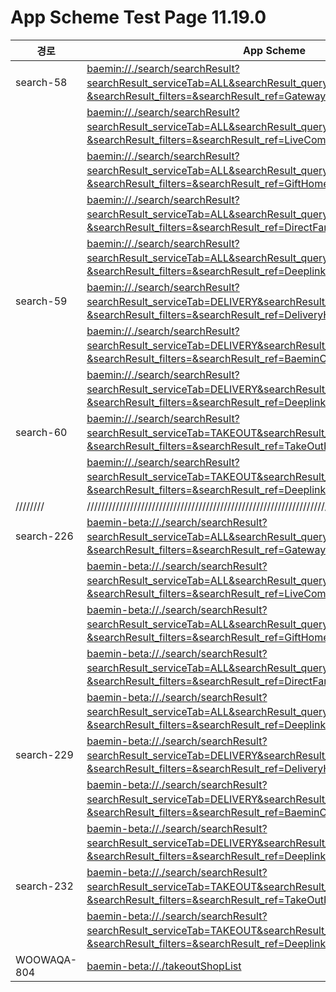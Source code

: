 # App Scheme Test Page 11.19.0 

<html>
  <head></head>
  <body>
    <table class="table table-striped">
    <thead>
    <tr>
        <th scope="col">경로</th>
        <th scope="col">App Scheme</th>
    </tr>
    </thead>
    <tbody>
    <tr>
        <td>
            search-58
        </td>
        <td>
            <a class="baeminScheme" href="baemin://./search/searchResult?searchResult_serviceTab=ALL&searchResult_query=치킨&searchResult_filters=&searchResult_ref=Gateway">
              baemin://./search/searchResult?searchResult_serviceTab=ALL&searchResult_query=치킨&searchResult_filters=&searchResult_ref=Gateway
          </a>
        </td>
    </tr>
    <tr>
        <td></td>
        <td>
            <a class="baeminScheme" href="baemin://./search/searchResult?searchResult_serviceTab=ALL&searchResult_query=치킨&searchResult_filters=&searchResult_ref=LiveCommerceHome">
              baemin://./search/searchResult?searchResult_serviceTab=ALL&searchResult_query=치킨&searchResult_filters=&searchResult_ref=LiveCommerceHome
          </a>
        </td>
    </tr>
      <tr>
        <td></td>
        <td>
            <a class="baeminScheme" href="baemin://./search/searchResult?searchResult_serviceTab=ALL&searchResult_query=치킨&searchResult_filters=&searchResult_ref=GiftHome">
              baemin://./search/searchResult?searchResult_serviceTab=ALL&searchResult_query=치킨&searchResult_filters=&searchResult_ref=GiftHome
          </a>
        </td>
    </tr>
      <tr>
        <td></td>
        <td>
            <a class="baeminScheme" href="baemin://./search/searchResult?searchResult_serviceTab=ALL&searchResult_query=치킨&searchResult_filters=&searchResult_ref=DirectFarmHome">
              baemin://./search/searchResult?searchResult_serviceTab=ALL&searchResult_query=치킨&searchResult_filters=&searchResult_ref=DirectFarmHome
          </a>
        </td>
    </tr>
      <tr>
        <td></td>
        <td>
            <a class="baeminScheme" href="baemin://./search/searchResult?searchResult_serviceTab=ALL&searchResult_query=치킨&searchResult_filters=&searchResult_ref=Deeplink">
              baemin://./search/searchResult?searchResult_serviceTab=ALL&searchResult_query=치킨&searchResult_filters=&searchResult_ref=Deeplink
          </a>
        </td>
    </tr>
      <tr>
        <td>
            search-59
        </td>
        <td>
            <a class="baeminScheme" href="baemin://./search/searchResult?searchResult_serviceTab=DELIVERY&searchResult_query=치킨&searchResult_filters=&searchResult_ref=DeliveryHome">
              baemin://./search/searchResult?searchResult_serviceTab=DELIVERY&searchResult_query=치킨&searchResult_filters=&searchResult_ref=DeliveryHome
          </a>
        </td>
    </tr>
      <tr>
        <td></td>
        <td>
            <a class="baeminScheme" href="baemin://./search/searchResult?searchResult_serviceTab=DELIVERY&searchResult_query=치킨&searchResult_filters=&searchResult_ref=BaeminOneHome">
              baemin://./search/searchResult?searchResult_serviceTab=DELIVERY&searchResult_query=치킨&searchResult_filters=&searchResult_ref=BaeminOneHome
          </a>
        </td>
    </tr>
      <tr>
        <td></td>
        <td>
            <a class="baeminScheme" href="baemin://./search/searchResult?searchResult_serviceTab=DELIVERY&searchResult_query=치킨&searchResult_filters=&searchResult_ref=Deeplink">
              baemin://./search/searchResult?searchResult_serviceTab=DELIVERY&searchResult_query=치킨&searchResult_filters=&searchResult_ref=Deeplink
          </a>
        </td>
    </tr>
      <tr>
        <td>
            search-60
        </td>
        <td>
            <a class="baeminScheme" href="baemin://./search/searchResult?searchResult_serviceTab=TAKEOUT&searchResult_query=치킨&searchResult_filters=&searchResult_ref=TakeOutHome">
              baemin://./search/searchResult?searchResult_serviceTab=TAKEOUT&searchResult_query=치킨&searchResult_filters=&searchResult_ref=TakeOutHome
          </a>
        </td>
    </tr>
      <tr>
        <td></td>
        <td>
            <a class="baeminScheme" href="baemin://./search/searchResult?searchResult_serviceTab=TAKEOUT&searchResult_query=치킨&searchResult_filters=&searchResult_ref=Deeplink">
              baemin://./search/searchResult?searchResult_serviceTab=TAKEOUT&searchResult_query=치킨&searchResult_filters=&searchResult_ref=Deeplink
          </a>
        </td>
      </tr>
      <tr><td>////////</td><td>////////////////////////////////////////////////////////////////////////////////////////////////////////</td></tr>
      <tr>
        <td>
            search-226
        </td>
        <td>
            <a class="baeminScheme" href="baemin-beta://./search/searchResult?searchResult_serviceTab=ALL&searchResult_query=치킨&searchResult_filters=&searchResult_ref=Gateway">
              baemin-beta://./search/searchResult?searchResult_serviceTab=ALL&searchResult_query=치킨&searchResult_filters=&searchResult_ref=Gateway
          </a>
        </td>
    </tr>
    <tr>
        <td></td>
        <td>
            <a class="baeminScheme" href="baemin-beta://./search/searchResult?searchResult_serviceTab=ALL&searchResult_query=치킨&searchResult_filters=&searchResult_ref=LiveCommerceHome">
              baemin-beta://./search/searchResult?searchResult_serviceTab=ALL&searchResult_query=치킨&searchResult_filters=&searchResult_ref=LiveCommerceHome
          </a>
        </td>
    </tr>
      <tr>
        <td></td>
        <td>
            <a class="baeminScheme" href="baemin-beta://./search/searchResult?searchResult_serviceTab=ALL&searchResult_query=치킨&searchResult_filters=&searchResult_ref=GiftHome">
              baemin-beta://./search/searchResult?searchResult_serviceTab=ALL&searchResult_query=치킨&searchResult_filters=&searchResult_ref=GiftHome
          </a>
        </td>
    </tr>
      <tr>
        <td></td>
        <td>
            <a class="baeminScheme" href="baemin-beta://./search/searchResult?searchResult_serviceTab=ALL&searchResult_query=치킨&searchResult_filters=&searchResult_ref=DirectFarmHome">
              baemin-beta://./search/searchResult?searchResult_serviceTab=ALL&searchResult_query=치킨&searchResult_filters=&searchResult_ref=DirectFarmHome
          </a>
        </td>
    </tr>
      <tr>
        <td></td>
        <td>
            <a class="baeminScheme" href="baemin-beta://./search/searchResult?searchResult_serviceTab=ALL&searchResult_query=치킨&searchResult_filters=&searchResult_ref=Deeplink">
              baemin-beta://./search/searchResult?searchResult_serviceTab=ALL&searchResult_query=치킨&searchResult_filters=&searchResult_ref=Deeplink
          </a>
        </td>
    </tr>
      <tr>
        <td>
            search-229
        </td>
        <td>
            <a class="baeminScheme" href="baemin-beta://./search/searchResult?searchResult_serviceTab=DELIVERY&searchResult_query=치킨&searchResult_filters=&searchResult_ref=DeliveryHome">
              baemin-beta://./search/searchResult?searchResult_serviceTab=DELIVERY&searchResult_query=치킨&searchResult_filters=&searchResult_ref=DeliveryHome
          </a>
        </td>
    </tr>
      <tr>
        <td></td>
        <td>
            <a class="baeminScheme" href="baemin-beta://./search/searchResult?searchResult_serviceTab=DELIVERY&searchResult_query=치킨&searchResult_filters=&searchResult_ref=BaeminOneHome">
              baemin-beta://./search/searchResult?searchResult_serviceTab=DELIVERY&searchResult_query=치킨&searchResult_filters=&searchResult_ref=BaeminOneHome
          </a>
        </td>
    </tr>
      <tr>
        <td></td>
        <td>
            <a class="baeminScheme" href="baemin-beta://./search/searchResult?searchResult_serviceTab=DELIVERY&searchResult_query=치킨&searchResult_filters=&searchResult_ref=Deeplink">
              baemin-beta://./search/searchResult?searchResult_serviceTab=DELIVERY&searchResult_query=치킨&searchResult_filters=&searchResult_ref=Deeplink
          </a>
        </td>
    </tr>
      <tr>
        <td>
            search-232
        </td>
        <td>
            <a class="baeminScheme" href="baemin-beta://./search/searchResult?searchResult_serviceTab=TAKEOUT&searchResult_query=치킨&searchResult_filters=&searchResult_ref=TakeOutHome">
              baemin-beta://./search/searchResult?searchResult_serviceTab=TAKEOUT&searchResult_query=치킨&searchResult_filters=&searchResult_ref=TakeOutHome
          </a>
        </td>
    </tr>
      <tr>
        <td></td>
        <td>
            <a class="baeminScheme" href="baemin-beta://./search/searchResult?searchResult_serviceTab=TAKEOUT&searchResult_query=치킨&searchResult_filters=&searchResult_ref=Deeplink">
              baemin-beta://./search/searchResult?searchResult_serviceTab=TAKEOUT&searchResult_query=치킨&searchResult_filters=&searchResult_ref=Deeplink
          </a>
        </td>
    </tr>
      <tr>
        <td>
          WOOWAQA-804
      </td>
        <td>
            <a class="baeminScheme" href="baemin-beta://./takeoutShopList">
            baemin-beta://./takeoutShopList
            </a>
        </td>
    </tr>
    </tbody>
      
